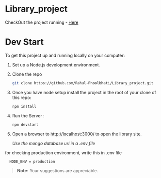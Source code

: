 # Library_project

CheckOut the project running - [Here](https://libraryproject-production-0c82.up.railway.app/)

# Dev Start
To get this project up and running locally on your computer:

1. Set up a Node.js development environment.

2. Clone the repo
    ```bash
    git clone https://github.com/Rahul-Phoolbhati/Library_project.git
   ```
3. Once you have node setup install the project in the root of your clone of this repo:

   ```bash
   npm install
   ```
4. Run the Server :
    ```bash
   npm devstart
   ```

5. Open a browser to <http://localhost:3000/> to open the library site.

   *Use the mongo database url in a .env file*

for checking production environment, write this in .env file
 ```bash
   NODE_ENV = production
   ```
> **Note:** Your suggestions are appreciable.
